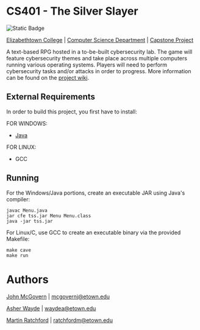 # CS401 - The Silver Slayer
![Static Badge](https://img.shields.io/badge/etown-capstone-blue)

[Elizabethtown College](https://www.etown.edu/) | [Computer Science Department](https://www.etown.edu/schools/school-of-engineering-and-computer-science/computer-science/index.aspx) | [Capstone Project](https://github.com/Etown-CS)

A text-based RPG hosted in a to-be-built cybersecurity lab. The game will feature cybersecurity themes and take place across multiple computers running various operating systems. Players will need to perform cybersecurity tasks and/or attacks in order to progress.
More information can be found on the [project wiki](https://github.com/Etown-CS/the-silver-slayer/wiki/Project-Description).

[//]: # (Your audience for the Readme.md are other developers who are joining your team. Specifically, the file should contain detailed instructions that any developer can follow to install, compile, run, and test your project. These are not only useful to new developers, but also to you when you have to re-install everything because your old laptop crashed. Also, the teachers of this class will be following your instructions.)

## External Requirements

In order to build this project, you first have to install:

FOR WINDOWS:
-   [Java](https://www.java.com/en/download/)

FOR LINUX:
- GCC

[//]: # (If possible, list the actual commands you used to install these, so the reader can just cut-n-paste the commands and get everything setup. You only need to add instructions for the OS you are using.)

[//]: # (## Setup\nHere you list all the one-time things the developer needs to do after cloning your repo. Sometimes there is no need for this section, but some apps require some first-time configuration from the developer, for example: setting up a database for running your webapp locally.)

## Running
For the Windows/Java portions, create an executable JAR using Java's compiler:
```
javac Menu.java
jar cfe tss.jar Menu Menu.class
java -jar tss.jar
```
For Linux/C, use GCC to create an executable binary via the provided Makefile:
```
make cave
make run
```

[//]: # (Specify the commands for a developer to run the app from the cloned repo.)

# Authors

[John McGovern](https://www.linkedin.com/in/john-mcgovern-cs/) | [mcgovernj@etown.edu](mailto:mcgovernj@etown.edu)

[Asher Wayde](https://www.linkedin.com/in/asher-wayde/) | [waydea@etown.edu](mailto:waydea@etown.edu)

[Martin Ratchford](https://www.linkedin.com/in/martin-ratchford-15061724a/) | [ratchfordm@etown.edu](mailto:ratchfordm@etown.edu)
